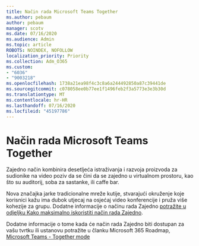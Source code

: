 ```yaml
---
title: Način rada Microsoft Teams Together
ms.author: pebaum
author: pebaum
manager: scotv
ms.date: 07/16/2020
ms.audience: Admin
ms.topic: article
ROBOTS: NOINDEX, NOFOLLOW
localization_priority: Priority
ms.collection: Adm_O365
ms.custom:
- "6036"
- "9003218"
ms.openlocfilehash: 1738a21ea98f4c3c8a6a244492850a87c39441de
ms.sourcegitcommit: c078058ee0b77ee1f1496feb2f3a5773e3e3b30d
ms.translationtype: MT
ms.contentlocale: hr-HR
ms.lasthandoff: 07/16/2020
ms.locfileid: "45197786"
---
```

# <a name="microsoft-teams-together-mode"></a>Način rada Microsoft Teams Together

Zajedno način kombinira desetljeća istraživanja i razvoja proizvoda za sudionike na video poziv da se čini da se zajedno u virtualnom prostoru, kao što su auditorij, soba za sastanke, ili caffe bar. 

Nova značajka jarke tradicionalne mreže kutije, stvarajući okruženje koje korisnici kažu ima dubok utjecaj na osjećaj video konferencije i pruža više kohezije za grupu. Dodatne informacije o načinu rada Zajedno [potražite u odjeljku Kako maksimalno iskoristiti način rada Zajedno](https://techcommunity.microsoft.com/t5/microsoft-teams-blog/how-to-get-the-most-from-together-mode/ba-p/1509496).  

Dodatne informacije o tome kada će način rada Zajedno biti dostupan za vašu tvrtku ili ustanovu potražite u članku Microsoft 365 Roadmap, [Microsoft Teams - Together mode](https://www.microsoft.com/microsoft-365/roadmap?featureid=65942)